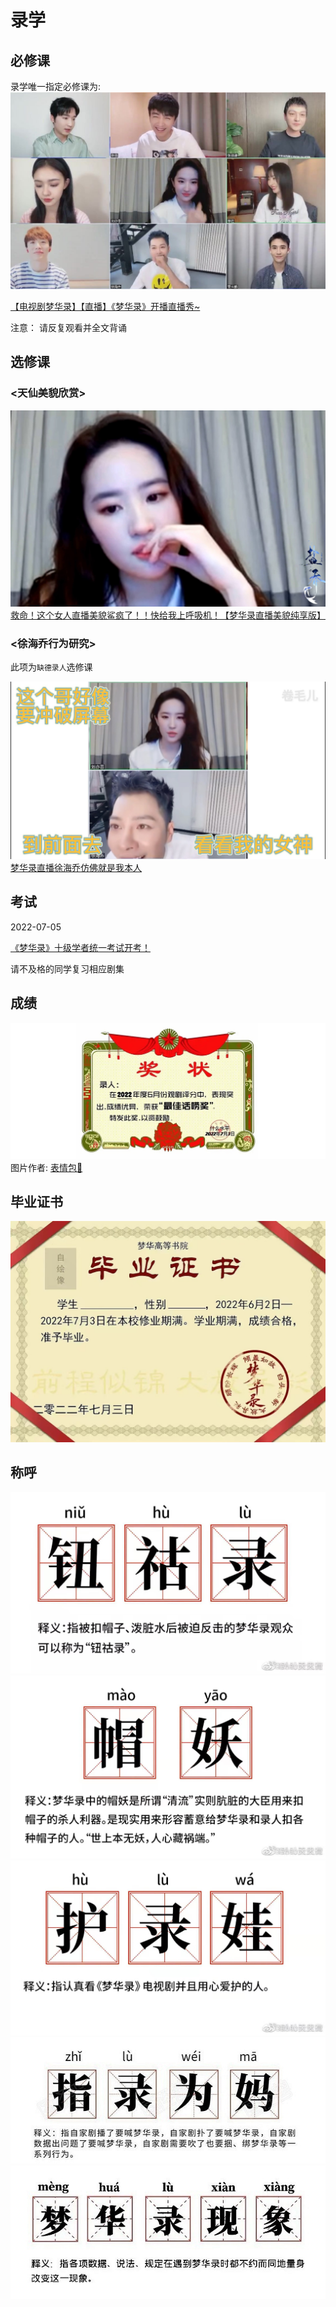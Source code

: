 # 录学

## 必修课

录学唯一指定必修课为:
![](/image/lu/live.jpg)

[【电视剧梦华录】【直播】《梦华录》开播直播秀~](https://www.bilibili.com/video/BV1pA4y1o7UE?share_source=copy_web&vd_source=f736773e8cd672da4192a42087bfe36c)

注意： 请反复观看并全文背诵

## 选修课

### <天仙美貌欣赏>
![](/image/lu/cc.jpg)
[救命！这个女人直播美貌鲨疯了！！快给我上呼吸机！【梦华录直播美貌纯享版】](https://www.bilibili.com/video/BV1La41177Ve?share_source=copy_web&vd_source=f736773e8cd672da4192a42087bfe36c)


### <徐海乔行为研究>

此项为`缺德录人`选修课

![](/image/lu/haiqiao.jpg)
[梦华录直播徐海乔仿佛就是我本人](https://www.bilibili.com/video/BV1er4y1G76v?share_source=copy_web)


## 考试

2022-07-05

[《梦华录》十级学者统一考试开考！](https://www.douban.com/group/topic/270227893/?_i=4572006PbKEZeM,4572039EBOLKYV)

请不及格的同学复习相应剧集


## 成绩

![](/image/lu/jiang.jpg)
图片作者: [表情包💬](https://www.douban.com/people/154836695/?_i=5720529Rn8heGv)


## 毕业证书

![](/image/lu/cert.jpg)



## 称呼




![](/image/lu/nhl.jpg)
![](/image/lu/maoyao.jpg)
![](/image/lu/huluwa.jpg)
![](/image/lu/luma.jpg)
![](/image/lu/xianx.jpg)
